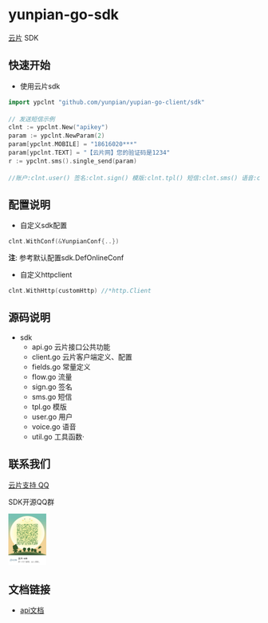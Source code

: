 yunpian-go-sdk
================================
[云片](https://www.yunpian.com/) SDK

## 快速开始
- 使用云片sdk

```go
import ypclnt "github.com/yunpian/yupian-go-client/sdk"

// 发送短信示例
clnt := ypclnt.New("apikey")
param := ypclnt.NewParam(2)
param[ypclnt.MOBILE] = "18616020***"
param[ypclnt.TEXT] = "【云片网】您的验证码是1234"
r := ypclnt.sms().single_send(param)

//账户:clnt.user() 签名:clnt.sign() 模版:clnt.tpl() 短信:clnt.sms() 语音:clnt.voice() 流量:clnt.flow()
```

## 配置说明
- 自定义sdk配置
```go
clnt.WithConf(&YunpianConf{..})
```
**注**: 参考默认配置sdk.DefOnlineConf
- 自定义httpclient
```go
clnt.WithHttp(customHttp) //*http.Client
```

## 源码说明
- sdk
    - api.go    云片接口公共功能
    - client.go 云片客户端定义、配置
    - fields.go 常量定义
    - flow.go   流量
    - sign.go   签名
    - sms.go    短信
    - tpl.go    模版
    - user.go   用户
    - voice.go  语音
    - util.go   工具函数·

## 联系我们
[云片支持 QQ](https://static.meiqia.com/dist/standalone.html?eid=30951&groupid=0d20ab23ab4702939552b3f81978012f&metadata={"name":"github"})

SDK开源QQ群

<img src="doc/sdk_qq.jpeg" width="15%" alt="SDK开源QQ群"/>

## 文档链接
- [api文档](https://www.yunpian.com/api2.0/guide.html)

